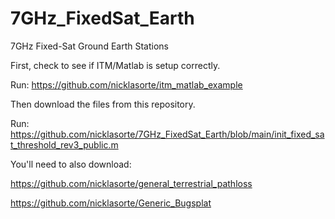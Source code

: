 # 7GHz_FixedSat_Earth
7GHz Fixed-Sat Ground Earth Stations

First, check to see if ITM/Matlab is setup correctly.

Run: https://github.com/nicklasorte/itm_matlab_example

Then download the files from this repository.

Run: https://github.com/nicklasorte/7GHz_FixedSat_Earth/blob/main/init_fixed_sat_threshold_rev3_public.m

You'll need to also download:

https://github.com/nicklasorte/general_terrestrial_pathloss

https://github.com/nicklasorte/Generic_Bugsplat



